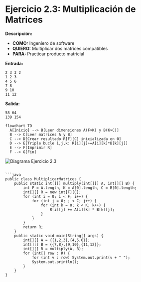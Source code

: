 # Ejercicio 2.3: Multiplicación de Matrices  
**Descripción:**  
- **COMO:** Ingeniero de software  
- **QUIERO:** Multiplicar dos matrices compatibles  
- **PARA:** Practicar producto matricial  

**Entrada:**  
```
2 3 3 2  
1 2 3  
4 5 6  
7 8  
9 10  
11 12
```

**Salida:**  
```
58 64  
139 154
```

```mermaid
flowchart TD
  A[Inicio] --> B[Leer dimensiones A(F×K) y B(K×C)]  
  B --> C[Leer matrices A y B]  
  C --> D[Crear resultado R[F][C] inicializada en 0]  
  D --> E[Triple bucle i,j,k: R[i][j]+=A[i][k]*B[k][j]]  
  E --> F[Imprimir R]  
  F --> G[Fin]
```

![Diagrama Ejercicio 2.3](diagram3.png)
```

```java
public class MultiplicarMatrices {
    public static int[][] multiply(int[][] A, int[][] B) {
        int F = A.length, K = A[0].length, C = B[0].length;
        int[][] R = new int[F][C];
        for (int i = 0; i < F; i++) {
            for (int j = 0; j < C; j++) {
                for (int k = 0; k < K; k++) {
                    R[i][j] += A[i][k] * B[k][j];
                }
            }
        }
        return R;
    }
    public static void main(String[] args) {
        int[][] A = {{1,2,3},{4,5,6}};
        int[][] B = {{7,8},{9,10},{11,12}};
        int[][] R = multiply(A, B);
        for (int[] row : R) {
            for (int v : row) System.out.print(v + " ");
            System.out.println();
        }
    }
}
```